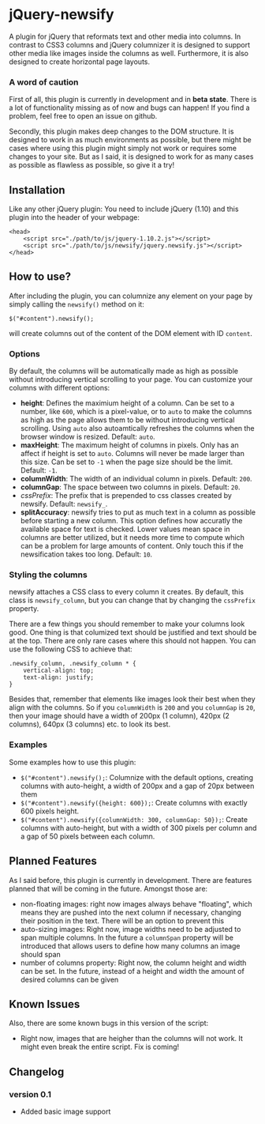 jQuery-newsify
==============

A plugin for jQuery that reformats text and other media into columns. In contrast to CSS3 columns and jQuery columnizer it is designed to support other media like images inside the columns as well. Furthermore, it is also designed to create horizontal page layouts.

### A word of caution
First of all, this plugin is currently in development and in **beta state**. There is a lot of functionality missing as of now and bugs can happen! If you find a problem, feel free to open an issue on github.  

Secondly, this plugin makes deep changes to the DOM structure. It is designed to work in as much environments as possible, but there might be cases where using this plugin might simply not work or requires some changes to your site. But as I said, it is designed to work for as many cases as possible as flawless as possible, so give it a try!

Installation
------------
Like any other jQuery plugin: You need to include jQuery (1.10) and this plugin into the header of your webpage:

    <head>
        <script src="./path/to/js/jquery-1.10.2.js"></script>
        <script src="./path/to/js/newsify/jquery.newsify.js"></script>
    </head>

How to use?
-----------
After including the plugin, you can columnize any element on your page by simply calling the `newsify()` method on it:

    $("#content").newsify();

will create columns out of the content of the DOM element with ID `content`.  

### Options
By default, the columns will be automatically made as high as possible without introducing vertical scrolling to your page. You can customize your columns with different options:

- **height**: Defines the maximium height of a column. Can be set to a number, like `600`, which is a pixel-value, or to `auto` to make the columns as high as the page allows them to be without introducing vertical scrolling. Using `auto` also autoamtically refreshes the columns when the browser window is resized. Default: `auto`.
- **maxHeight**: The maximum height of columns in pixels. Only has an affect if height is set to `auto`. Columns will never be made larger than this size. Can be set to `-1` when the page size should be the limit. Default: `-1`.
- **columnWidth**: The width of an individual column in pixels. Default: `200`.
- **columnGap**: The space between two columns in pixels. Default: `20`.
- *cssPrefix*: The prefix that is prepended to css classes created by newsify. Default: `newsify_`.
- **splitAccuracy**: newsify tries to put as much text in a column as possible before starting a new column. This option defines how accuratly the available space for text is checked. Lower values mean space in columns are better utilized, but it needs more time to compute which can be a problem for large amounts of content. Only touch this if the newsification takes too long. Default: `10`.

### Styling the columns
newsify attaches a CSS class to every column it creates. By default, this class is `newsify_column`, but you can change that by changing the `cssPrefix` property.  

There are a few things you should remember to make your columns look good. One thing is that columized text should be justified and text should be at the top. There are only rare cases where this should not happen. You can use the following CSS to achieve that:

    .newsify_column, .newsify_column * {
	    vertical-align: top;
	    text-align: justify;
    }

Besides that, remember that elements like images look their best when they align with the columns. So if you `columnWidth` is `200` and you `columnGap` is `20`, then your image should have a width of 200px (1 column), 420px (2 columns), 640px (3 columns) etc. to look its best.

### Examples
Some examples how to use this plugin:

* `$("#content").newsify();`: Columnize with the default options, creating columns with auto-height, a width of 200px and a gap of 20px between them
* `$("#content").newsify({height: 600});`: Create columns with exactly 600 pixels height.
* `$("#content").newsify({columnWidth: 300, columnGap: 50});`: Create columns with auto-height, but with a width of 300 pixels per column and a gap of 50 pixels between each column.

Planned Features
------------
As I said before, this plugin is currently in development. There are features planned that will be coming in the future. Amongst those are:

- non-floating images: right now images always behave "floating", which means they are pushed into the next column if necessary, changing their position in the text. There will be an option to prevent this
- auto-sizing images: Right now, image widths need to be adjusted to span multiple columns. In the future a `columnSpan` property will be introduced that allows users to define how many columns an image should span
- number of columns property: Right now, the column height and width can be set. In the future, instead of a height and width the amount of desired columns can be given

Known Issues
------------
Also, there are some known bugs in this version of the script:

- Right now, images that are heigher than the columns will not work. It might even break the entire script. Fix is coming!

Changelog
---------
### version 0.1
- Added basic image support